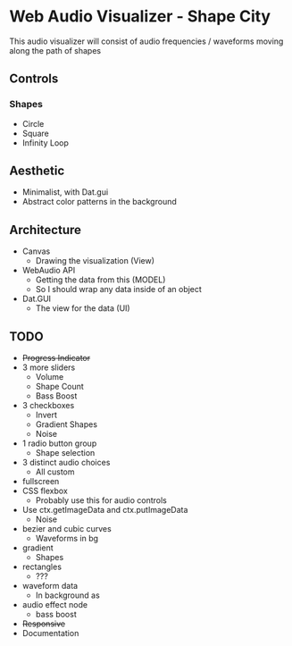 # Web Audio Visualizer - Shape City
This audio visualizer will consist of audio frequencies / waveforms moving along the path of shapes

## Controls
### Shapes
- Circle
- Square
- Infinity Loop

## Aesthetic
- Minimalist, with Dat.gui
- Abstract color patterns in the background

## Architecture
- Canvas
    - Drawing the visualization (View)
- WebAudio API
    - Getting the data from this (MODEL)
    - So I should wrap any data inside of an object
- Dat.GUI
    - The view for the data (UI)

## TODO
- ~~Progress Indicator~~
- 3 more sliders
    - Volume
    - Shape Count
    - Bass Boost
- 3 checkboxes
    - Invert
    - Gradient Shapes
    - Noise
- 1 radio button group
    - Shape selection
- 3 distinct audio choices
    - All custom
- fullscreen
- CSS flexbox
    - Probably use this for audio controls
- Use ctx.getImageData and ctx.putImageData
    - Noise
- bezier and cubic curves
    - Waveforms in bg
- gradient
    - Shapes
- rectangles
    - ???
- waveform data
    - In background as 
- audio effect node
    - bass boost
- ~~Responsive~~
- Documentation
